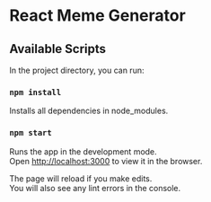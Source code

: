 # React Meme Generator

## Available Scripts

In the project directory, you can run:

### `npm install`

Installs all dependencies in node_modules.

### `npm start`

Runs the app in the development mode.<br />
Open [http://localhost:3000](http://localhost:3000) to view it in the browser.

The page will reload if you make edits.<br />
You will also see any lint errors in the console.
